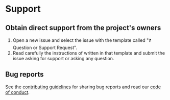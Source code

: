 
# **Support**

## Obtain direct support from the project's owners

1. Open a new issue and select the issue with the template called "❓ Question or Support Request".
2. Read carefully the instructions of written in that template and submit the issue asking for support
or asking any question.

## Bug reports

See the [contributing guidelines](CONTRIBUTING.md) for sharing bug reports and read our [code of conduct](CODE_OF_CONDUCT.md).